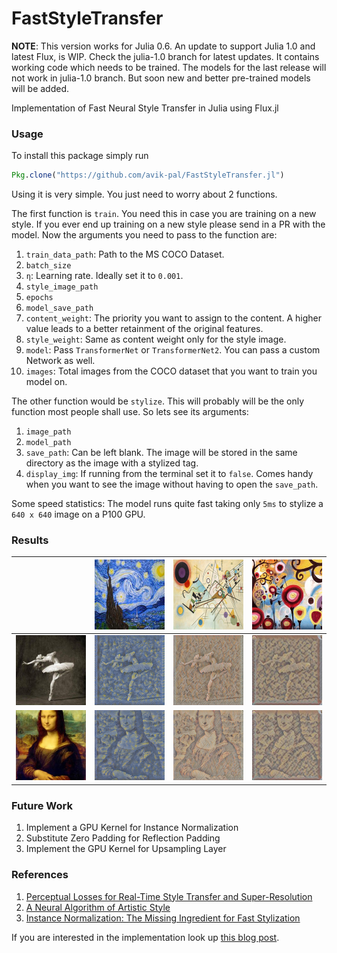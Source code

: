 # FastStyleTransfer

**NOTE**: This version works for Julia 0.6. An update to support Julia 1.0 and latest Flux, is WIP. Check the julia-1.0 branch for latest updates. It contains working code which needs to be trained. The models for the last release will not work in julia-1.0 branch. But soon new and better pre-trained models will be added.

Implementation of Fast Neural Style Transfer in Julia using Flux.jl

### Usage

To install this package simply run

```julia
Pkg.clone("https://github.com/avik-pal/FastStyleTransfer.jl")
```

Using it is very simple. You just need to worry about 2 functions.

The first function is `train`. You need this in case you are training on a new style. If you ever end up training on a new style please send in a PR with the model. Now the arguments you need to pass to the function are:
1. `train_data_path`: Path to the MS COCO Dataset.
2. `batch_size`
3. `η`: Learning rate. Ideally set it to `0.001`.
4. `style_image_path`
5. `epochs`
6. `model_save_path`
7. `content_weight`: The priority you want to assign to the content. A higher value leads to a better retainment of the original features.
8. `style_weight`: Same as content weight only for the style image.
9. `model`: Pass `TransformerNet` or `TransformerNet2`. You can pass a custom Network as well.
10. `images`: Total images from the COCO dataset that you want to train you model on.

The other function would be `stylize`. This will probably will be the only function most people shall use. So lets see its arguments:
1. `image_path`
2. `model_path`
3. `save_path`: Can be left blank. The image will be stored in the same directory as the image with a stylized tag.
4. `display_img`: If running from the terminal set it to `false`. Comes handy when you want to see the image without having to open the `save_path`.

Some speed statistics: The model runs quite fast taking only `5ms` to stylize a `640 x 640` image on a P100 GPU.

### Results

||![Starry Night](./images/starry.jpg)|![Abstract Art](./images/abstract.jpg)|![Pop Style](./images/popsty.jpg)|
|:---:|:---:|:---:|:---:|
|![Dancing Original](./images/dancing.jpg)|![Starry Dancing](./images/starry_dancing.jpg)|![Abstract Dancing](./images/abstract_dancing.jpg)|![Pop Dancing](./images/popsty_dancing.jpg)|
|![Original Monalisa](./images/monalisa.jpg)|![Starry Monalisa](./images/starry_monalisa.jpg)|![Abstract Monalisa](./images/abstract_monalisa.jpg)|![Pop Monalisa](./images/popsty_monalisa.jpg)|

### Future Work

1. Implement a GPU Kernel for Instance Normalization
2. Substitute Zero Padding for Reflection Padding
3. Implement the GPU Kernel for Upsampling Layer

### References
1. [Perceptual Losses for Real-Time Style Transfer and Super-Resolution](https://cs.stanford.edu/people/jcjohns/eccv16/)
2. [A Neural Algorithm of Artistic Style](https://arxiv.org/abs/1508.06576)
3. [Instance Normalization: The Missing Ingredient for Fast Stylization](https://arxiv.org/abs/1607.08022)

If you are interested in the implementation look up [this blog post](https://avik-pal.github.io/blog/2018-07-07-Implementing_Fast_Neural_Style_Transfer_in_Flux/).
